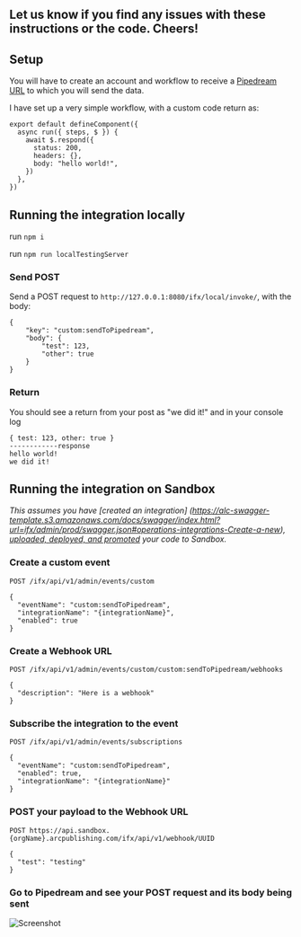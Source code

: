 ## Let us know if you find any issues with these instructions or the code. Cheers!

## Setup
You will have to create an account and workflow to receive a [Pipedream URL](https://pipedream.com/) to which you will send the data.

I have set up a very simple workflow, with a custom code return as:
```
export default defineComponent({
  async run({ steps, $ }) {
    await $.respond({
      status: 200,
      headers: {},
      body: "hello world!",
    })
  },
})
```

## Running the integration locally
run `npm i`

run `npm run localTestingServer`

### Send POST
Send a POST request to `http://127.0.0.1:8080/ifx/local/invoke/`, with the body:
```
{
    "key": "custom:sendToPipedream",
    "body": {
        "test": 123,
        "other": true
    }
}
```

### Return
You should see a return from your post as "we did it!"
and in your console log
```
{ test: 123, other: true }
------------response
hello world!
we did it!
```

## Running the integration on Sandbox
_This assumes you have [created an integration] (https://alc-swagger-template.s3.amazonaws.com/docs/swagger/index.html?url=ifx/admin/prod/swagger.json#operations-integrations-Create-a-new), [uploaded, deployed, and promoted](https://alc-swagger-template.s3.amazonaws.com/docs/swagger/index.html?url=ifx/admin/prod/swagger.json#operations-tag-bundles) your code to Sandbox._

### Create a custom event
`POST /ifx/api/v1/admin/events/custom`
```
{
  "eventName": "custom:sendToPipedream",
  "integrationName": "{integrationName}",
  "enabled": true
}
```

### Create a Webhook URL
`POST /ifx/api/v1/admin/events/custom/custom:sendToPipedream/webhooks`
```
{
  "description": "Here is a webhook"
}
```

### Subscribe the integration to the event
`POST /ifx/api/v1/admin/events/subscriptions`
```
{
  "eventName": "custom:sendToPipedream",
  "enabled": true,
  "integrationName": "{integrationName}"
}
```

### POST your payload to the Webhook URL
`POST https://api.sandbox.{orgName}.arcpublishing.com/ifx/api/v1/webhook/UUID`
```
{
  "test": "testing"
}
```

### Go to Pipedream and see your POST request and its body being sent
![Screenshot](pipedream.jpg)